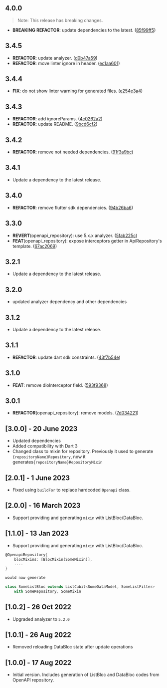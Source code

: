 ## 4.0.0

> Note: This release has breaking changes.

 - **BREAKING** **REFACTOR**: update dependencies to the latest. ([85f99ff5](https://github.com/djangoflow/list_bloc/commit/85f99ff5ff7443e770cd0bf2ee6a9bc2933917f7))

## 3.4.5

 - **REFACTOR**: update analyzer. ([d0b47a59](https://github.com/djangoflow/list_bloc/commit/d0b47a59c1e20c1cc680005e4960391b2686c7c7))
 - **REFACTOR**: move linter ignore in header. ([ec1aa601](https://github.com/djangoflow/list_bloc/commit/ec1aa601452e275252bf6c8a171714ea5041522d))

## 3.4.4

 - **FIX**: do not show linter warning for generated files. ([e254e3a4](https://github.com/djangoflow/list_bloc/commit/e254e3a4db6d9f29a6dd10831dd6e8f8cda25887))

## 3.4.3

 - **REFACTOR**: add ignoreParams. ([4c0262a2](https://github.com/djangoflow/list_bloc/commit/4c0262a249c7361e8740b5102ef8d0a41403e2a1))
 - **REFACTOR**: update README. ([9bcd6cf2](https://github.com/djangoflow/list_bloc/commit/9bcd6cf2ba17ebf2d982c7b686933d0b2c0323b4))

## 3.4.2

 - **REFACTOR**: remove not needed dependencies. ([91f3a9bc](https://github.com/djangoflow/list_bloc/commit/91f3a9bcd999aa7da2cfc1b5edc9c61aaf370d20))

## 3.4.1

 - Update a dependency to the latest release.

## 3.4.0

 - **REFACTOR**: remove flutter sdk dependencies. ([94b26ba6](https://github.com/djangoflow/list_bloc/commit/94b26ba64bab30d2a4a65dbac0cc38a7ebdacdcc))

## 3.3.0

 - **REVERT**(openapi_repository): use 5.x.x analyzer. ([5fab225c](https://github.com/djangoflow/list_bloc/commit/5fab225c65802eb370eed6076069cf1bd2cb106f))
 - **FEAT**(openapi_repository): expose interceptors getter in ApiRepository's template. ([67ac2069](https://github.com/djangoflow/list_bloc/commit/67ac206953ab88107cac01f9133ef9a225b7ef5d))

## 3.2.1

 - Update a dependency to the latest release.

## 3.2.0

 - updated analyzer dependency and other dependencies

## 3.1.2

 - Update a dependency to the latest release.

## 3.1.1

 - **REFACTOR**: update dart sdk constraints. ([43f7b54e](https://github.com/djangoflow/list_bloc/commit/43f7b54ea5e1e5cde5981683c00005222c3ad86e))

## 3.1.0

 - **FEAT**: remove dioInterceptor field. ([593f9368](https://github.com/djangoflow/list_bloc/commit/593f9368f1927ad6803f0d147992feff3e582151))

## 3.0.1

 - **REFACTOR**(openapi_repository): remove models. ([7d034221](https://github.com/djangoflow/list_bloc/commit/7d03422142c761c23e42cb62343b8987acf712b0))

## [3.0.0] - 20 June 2023

- Updated dependencies
- Added compatibility with Dart 3
- Changed class to mixin for repository. Previously it used to generate `{repositoryName}Repository`, now it generates`{repositoryName}RepositoryMixin`

## [2.0.1] - 1 June 2023

- Fixed using `buildFor` to replace hardcoded `Openapi` class.

## [2.0.0] - 16 March 2023

- Support providing and generating `mixin` with ListBloc/DataBloc.

## [1.1.0] - 13 Jan 2023

- Support providing and generating `mixin` with ListBloc/DataBloc.

```dart
@OpenapiRepository{
    blocMixins: [BlocMixin(SomeMixin)],
    ....
}

would now generate

class SomeListBloc extends ListCubit<SomeDataModel, SomeListFilter>
    with SomeRepository, SomeMixin
```

## [1.0.2] - 26 Oct 2022

- Upgraded analyzer to `5.2.0`

## [1.0.1] - 26 Aug 2022

- Removed reloading DataBloc state after update operations

## [1.0.0] - 17 Aug 2022

- Initial version. Includes generation of ListBloc and DataBloc codes from OpenAPI repository.
